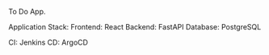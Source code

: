 To Do App.

Application Stack:
Frontend: React
Backend: FastAPI
Database: PostgreSQL




CI: Jenkins
CD: ArgoCD
